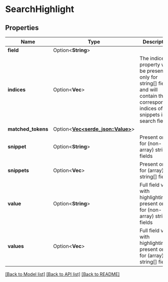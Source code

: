 # SearchHighlight

## Properties

Name | Type | Description | Notes
------------ | ------------- | ------------- | -------------
**field** | Option<**String**> |  | [optional]
**indices** | Option<**Vec<i32>**> | The indices property will be present only for string[] fields and will contain the corresponding indices of the snippets in the search field | [optional]
**matched_tokens** | Option<[**Vec<serde_json::Value>**](serde_json::Value.md)> |  | [optional]
**snippet** | Option<**String**> | Present only for (non-array) string fields | [optional]
**snippets** | Option<**Vec<String>**> | Present only for (array) string[] fields | [optional]
**value** | Option<**String**> | Full field value with highlighting, present only for (non-array) string fields | [optional]
**values** | Option<**Vec<String>**> | Full field value with highlighting, present only for (array) string[] fields | [optional]

[[Back to Model list]](../README.md#documentation-for-models) [[Back to API list]](../README.md#documentation-for-api-endpoints) [[Back to README]](../README.md)



